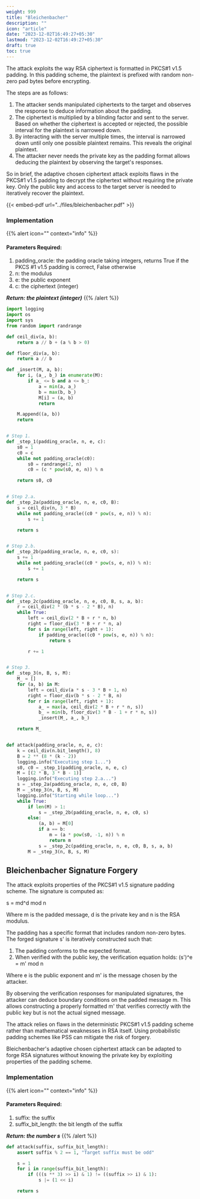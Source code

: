 ```yaml
---
weight: 999
title: "Bleichenbacher"
description: ""
icon: "article"
date: "2023-12-02T16:49:27+05:30"
lastmod: "2023-12-02T16:49:27+05:30"
draft: true
toc: true
---
```



The attack exploits the way RSA ciphertext is formatted in PKCS#1 v1.5 padding. In this padding scheme, the plaintext is prefixed with random non-zero pad bytes before encrypting.

The steps are as follows:
1. The attacker sends manipulated ciphertexts to the target and observes the response to deduce information about the padding.
2. The ciphertext is multiplied by a blinding factor and sent to the server. Based on whether the ciphertext is accepted or rejected, the possible interval for the plaintext is narrowed down.
3. By interacting with the server multiple times, the interval is narrowed down until only one possible plaintext remains. This reveals the original plaintext.
4. The attacker never needs the private key as the padding format allows deducing the plaintext by observing the target's responses.

So in brief, the adaptive chosen ciphertext attack exploits flaws in the PKCS#1 v1.5 padding to decrypt the ciphertext without requiring the private key. Only the public key and access to the target server is needed to iteratively recover the plaintext.


{{< embed-pdf url="../files/bleichenbacher.pdf" >}}

### Implementation
{{% alert icon="" context="info" %}}
#### Parameters Required:
1. padding_oracle: the padding oracle taking integers, returns True if the PKCS #1 v1.5 padding is correct, False otherwise
2. n: the modulus
3. e: the public exponent
4. c: the ciphertext (integer)

***Return: the plaintext (integer)***
{{% /alert %}}


```python
import logging
import os
import sys
from random import randrange

def ceil_div(a, b):
    return a // b + (a % b > 0)

def floor_div(a, b):
    return a // b

def _insert(M, a, b):
    for i, (a_, b_) in enumerate(M):
        if a_ <= b and a <= b_:
            a = min(a, a_)
            b = max(b, b_)
            M[i] = (a, b)
            return

    M.append((a, b))
    return


# Step 1.
def _step_1(padding_oracle, n, e, c):
    s0 = 1
    c0 = c
    while not padding_oracle(c0):
        s0 = randrange(2, n)
        c0 = (c * pow(s0, e, n)) % n

    return s0, c0


# Step 2.a.
def _step_2a(padding_oracle, n, e, c0, B):
    s = ceil_div(n, 3 * B)
    while not padding_oracle((c0 * pow(s, e, n)) % n):
        s += 1

    return s


# Step 2.b.
def _step_2b(padding_oracle, n, e, c0, s):
    s += 1
    while not padding_oracle((c0 * pow(s, e, n)) % n):
        s += 1

    return s


# Step 2.c.
def _step_2c(padding_oracle, n, e, c0, B, s, a, b):
    r = ceil_div(2 * (b * s - 2 * B), n)
    while True:
        left = ceil_div(2 * B + r * n, b)
        right = floor_div(3 * B + r * n, a)
        for s in range(left, right + 1):
            if padding_oracle((c0 * pow(s, e, n)) % n):
                return s

        r += 1


# Step 3.
def _step_3(n, B, s, M):
    M_ = []
    for (a, b) in M:
        left = ceil_div(a * s - 3 * B + 1, n)
        right = floor_div(b * s - 2 * B, n)
        for r in range(left, right + 1):
            a_ = max(a, ceil_div(2 * B + r * n, s))
            b_ = min(b, floor_div(3 * B - 1 + r * n, s))
            _insert(M_, a_, b_)

    return M_


def attack(padding_oracle, n, e, c):
    k = ceil_div(n.bit_length(), 8)
    B = 2 ** (8 * (k - 2))
    logging.info("Executing step 1...")
    s0, c0 = _step_1(padding_oracle, n, e, c)
    M = [(2 * B, 3 * B - 1)]
    logging.info("Executing step 2.a...")
    s = _step_2a(padding_oracle, n, e, c0, B)
    M = _step_3(n, B, s, M)
    logging.info("Starting while loop...")
    while True:
        if len(M) > 1:
            s = _step_2b(padding_oracle, n, e, c0, s)
        else:
            (a, b) = M[0]
            if a == b:
                m = (a * pow(s0, -1, n)) % n
                return m
            s = _step_2c(padding_oracle, n, e, c0, B, s, a, b)
        M = _step_3(n, B, s, M)
```

## Bleichenbacher Signature Forgery
The attack exploits properties of the PKCS#1 v1.5 signature padding scheme. The signature is computed as:

s = md^d mod n

Where m is the padded message, d is the private key and n is the RSA modulus.

The padding has a specific format that includes random non-zero bytes. The forged signature s' is iteratively constructed such that:

1. The padding conforms to the expected format.
2. When verified with the public key, the verification equation holds: (s')^e = m' mod n

Where e is the public exponent and m' is the message chosen by the attacker.

By observing the verification responses for manipulated signatures, the attacker can deduce boundary conditions on the padded message m. This allows constructing a properly formatted m' that verifies correctly with the public key but is not the actual signed message.

The attack relies on flaws in the deterministic PKCS#1 v1.5 padding scheme rather than mathematical weaknesses in RSA itself. Using probabilistic padding schemes like PSS can mitigate the risk of forgery.

Bleichenbacher's adaptive chosen ciphertext attack can be adapted to forge RSA signatures without knowing the private key by exploiting properties of the padding scheme.

### Implementation
{{% alert icon="" context="info" %}}
#### Parameters Required:
1. suffix: the suffix
2. suffix_bit_length: the bit length of the suffix

***Return: the number s***
{{% /alert %}}

```python
def attack(suffix, suffix_bit_length):
    assert suffix % 2 == 1, "Target suffix must be odd"

    s = 1
    for i in range(suffix_bit_length):
        if (((s ** 3) >> i) & 1) != ((suffix >> i) & 1):
            s |= (1 << i)

    return s
```
